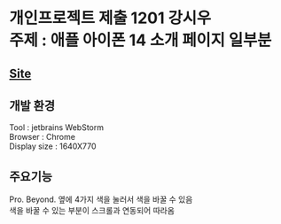 # 개인프로젝트 제출 1201 강시우<br>주제 : 애플 아이폰 14 소개 페이지 일부분

## <a href="./appleClone.html">Site</a> <br>
## 개발 환경
Tool : jetbrains WebStorm <br>
Browser : Chrome <br>
Display size : 1640X770

## 주요기능
Pro. Beyond. 옆에 4가지 색을 눌러서 색을 바꿀 수 있음<br>
색을 바꿀 수 있는 부분이 스크롤과 연동되어 따라옴
